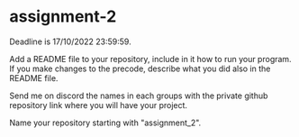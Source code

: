 # assignment-2
Deadline is 17/10/2022 23:59:59.

Add a README file to your repository, include in it how to run your program. If you make changes to the precode, describe what you did also in the README file.

Send me on discord the names in each groups with the private github repository link where you will have your project.

Name your repository starting with "assignment_2".
